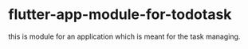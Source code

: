 # flutter-app-module-for-todotask
this is module for an application which is meant for the task managing. 

